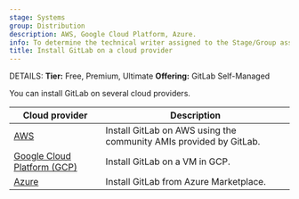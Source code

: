 ```yaml
---
stage: Systems
group: Distribution
description: AWS, Google Cloud Platform, Azure.
info: To determine the technical writer assigned to the Stage/Group associated with this page, see https://handbook.gitlab.com/handbook/product/ux/technical-writing/#assignments
title: Install GitLab on a cloud provider
---
```


DETAILS:
**Tier:** Free, Premium, Ultimate
**Offering:** GitLab Self-Managed

You can install GitLab on several cloud providers.

| Cloud provider                                                 | Description |
|----------------------------------------------------------------|-------------|
| [AWS](aws/_index.md)                                           | Install GitLab on AWS using the community AMIs provided by GitLab. |
| [Google Cloud Platform (GCP)](google_cloud_platform/_index.md) | Install GitLab on a VM in GCP. |
| [Azure](azure/_index.md)                                       | Install GitLab from Azure Marketplace. |
